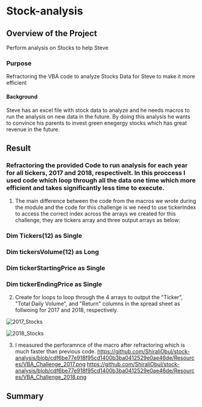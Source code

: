 # Stock-analysis
## Overview of the Project
Perform analysis on Stocks to help Steve
### Purpose
Refractoring the VBA code to analyze Stocks Data for Steve to make it more efficient 
#### Background
Steve has an excel file with stock data to analyze and he needs macros to run the analysis on new data in the future. By doing this analysis he wants to convince his parents to invest green enegergy stocks which has great revenue in the future. 

## Result 
### Refractoring the provided Code to run analysis for each year for all tickers, 2017 and 2018, respectivelt. In this proccess I used code which loop through all the data one time which more efficient and takes significantly less time to execute. 
1. The main difference between the code from the macros we wrote during the module and the code for this challenge is we need to use tickerIndex to access the correct index across the arrays we created for this challenge, they are tickers array and three output arrays as below:
### Dim Tickers(12) as Single
### Dim tickersVolume(12) as Long
### Dim tickerStartingPrice as Single
### Dim tickerEndingPrice as Single 
2. Create for loops to loop through the 4 arrays to output the "Ticker", "Total Daily Volume", and "Return" columns in the spread sheet as follwoing for 2017 and 2018, respectively.

![2017_Stocks](https://user-images.githubusercontent.com/65901034/173418495-57f74eb7-2b6a-47a9-bf7c-e5c212991787.png)

![2018_Stocks](https://user-images.githubusercontent.com/65901034/173418504-eb2adb21-2ba9-4e5b-99ca-ac491ce4dbad.png)

3. I measured the perforamnce of the macro after refractoring which is much faster than previous code. 
https://github.com/ShiraliObul/stock-analysis/blob/cdf6be77e918f95cd1400b3ba0412529e0ae46de/Resources/VBA_Challenge_2017.png
https://github.com/ShiraliObul/stock-analysis/blob/cdf6be77e918f95cd1400b3ba0412529e0ae46de/Resources/VBA_Challenge_2018.png




## Summary
